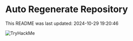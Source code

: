 # Auto Regenerate Repository

This README was last updated: 2024-10-29 19:20:46

 ![TryHackMe](https://tryhackme.com/badge/533634)